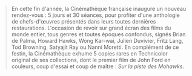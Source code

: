 > En cette fin d'année, la Cinémathèque française inaugure un nouveau rendez-vous : 5 jours et 30 séances, pour profiter d'une anthologie de chefs-d'œuvres présentés dans leurs toutes dernières restaurations. L'occasion de revoir sur grand écran des films du monde entier, tous genres et toutes époques confondus, signés Brian de Palma, Howard Hawks, Wong Kar-wai, Julien Duvivier, Fritz Lang, Tod Browning, Satyajit Ray ou Nanni Moretti. En complément de ce festin, la Cinémathèque exhume 5 copies rares en Technicolor original de ses collections, dont le premier film de John Ford en couleurs, coup d'essai et coup de maître : _Sur la piste des Mohawks_.
